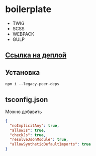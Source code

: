 # boilerplate

- TWIG 
- SCSS
- WEBPACK
- GULP

## [Ссылка на деплой](https://sgkuksov.github.io/pet-story/)

## Установка
```
npm i --legacy-peer-deps
```

## tsconfig.json
Можно добавить

```json
{
  "noImplicitAny": true,
  "allowJs": true,
  "checkJs": true,
  "resolveJsonModule": true,
  "allowSyntheticDefaultImports": true
}
```
